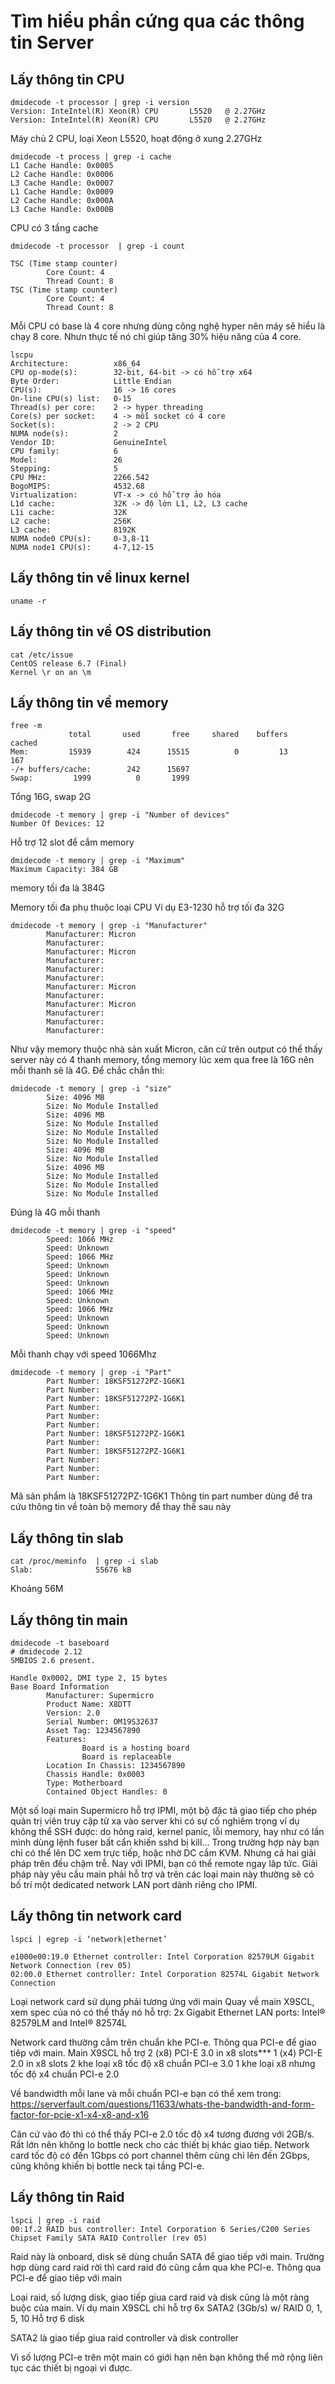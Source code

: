 # Tìm hiểu phần cứng qua các thông tin Server

## Lấy thông tin CPU
```
dmidecode -t processor | grep -i version
Version: InteIntel(R) Xeon(R) CPU       L5520   @ 2.27GHz
Version: InteIntel(R) Xeon(R) CPU       L5520   @ 2.27GHz
```
Máy chủ 2 CPU, loại Xeon L5520, hoạt động ở xung 2.27GHz

```
dmidecode -t process | grep -i cache
L1 Cache Handle: 0x0005
L2 Cache Handle: 0x0006
L3 Cache Handle: 0x0007
L1 Cache Handle: 0x0009
L2 Cache Handle: 0x000A
L3 Cache Handle: 0x000B
```
CPU có 3 tầng cache
```
dmidecode -t processor  | grep -i count

TSC (Time stamp counter)
        Core Count: 4
        Thread Count: 8
TSC (Time stamp counter)
        Core Count: 4
        Thread Count: 8
```
Mỗi CPU có base là 4 core nhưng dùng công nghệ hyper nên máy sẽ hiểu là chạy 8 core. Nhưn thực tế nó chỉ giúp tăng 30% hiệu năng của 4 core.
```
lscpu
Architecture:          x86_64
CPU op-mode(s):        32-bit, 64-bit -> có hỗ trợ x64
Byte Order:            Little Endian
CPU(s):                16 -> 16 cores
On-line CPU(s) list:   0-15
Thread(s) per core:    2 -> hyper threading
Core(s) per socket:    4 -> mỗi socket có 4 core
Socket(s):             2 -> 2 CPU
NUMA node(s):          2
Vendor ID:             GenuineIntel
CPU family:            6
Model:                 26
Stepping:              5
CPU MHz:               2266.542
BogoMIPS:              4532.68
Virtualization:        VT-x -> có hỗ trợ ảo hóa
L1d cache:             32K -> độ lớn L1, L2, L3 cache
L1i cache:             32K
L2 cache:              256K
L3 cache:              8192K
NUMA node0 CPU(s):     0-3,8-11
NUMA node1 CPU(s):     4-7,12-15
```
## Lấy thông tin về linux kernel
```
uname -r
```
## Lấy thông tin về OS distribution
```
cat /etc/issue
CentOS release 6.7 (Final)
Kernel \r on an \m
```
## Lấy thông tin về memory
```
free -m
             total       used       free     shared    buffers     cached
Mem:         15939        424      15515          0         13        167
-/+ buffers/cache:        242      15697 
Swap:         1999          0       1999 

```
Tổng 16G, swap 2G
```
dmidecode -t memory | grep -i "Number of devices"
Number Of Devices: 12
```
Hỗ trợ 12 slot để cắm memory
```
dmidecode -t memory | grep -i "Maximum"
Maximum Capacity: 384 GB
```
memory tối đa là 384G

Memory tối đa phụ thuộc loại CPU Ví dụ
E3-1230 hỗ trợ tối đa 32G
```
dmidecode -t memory | grep -i "Manufacturer"
        Manufacturer: Micron        
        Manufacturer:               
        Manufacturer: Micron        
        Manufacturer:               
        Manufacturer:               
        Manufacturer:               
        Manufacturer: Micron        
        Manufacturer:               
        Manufacturer: Micron        
        Manufacturer:               
        Manufacturer:               
        Manufacturer:
```
Như vậy memory thuộc nhà sản xuất Micron, căn cứ trên output có thể thấy server này có 4 thanh memory, tổng memory lúc xem qua free là 16G nên mỗi thanh sẽ là 4G. Để chắc chắn thì:
```
dmidecode -t memory | grep -i "size"
        Size: 4096 MB
        Size: No Module Installed
        Size: 4096 MB
        Size: No Module Installed
        Size: No Module Installed
        Size: No Module Installed
        Size: 4096 MB
        Size: No Module Installed
        Size: 4096 MB
        Size: No Module Installed
        Size: No Module Installed
        Size: No Module Installed
```
Đúng là 4G mỗi thanh
```
dmidecode -t memory | grep -i "speed"
        Speed: 1066 MHz
        Speed: Unknown
        Speed: 1066 MHz
        Speed: Unknown
        Speed: Unknown
        Speed: Unknown
        Speed: 1066 MHz
        Speed: Unknown
        Speed: 1066 MHz
        Speed: Unknown
        Speed: Unknown
        Speed: Unknown
```
Mỗi thanh chạy với speed 1066Mhz
```
dmidecode -t memory | grep -i "Part"
        Part Number: 18KSF51272PZ-1G6K1
        Part Number:                   
        Part Number: 18KSF51272PZ-1G6K1
        Part Number:                   
        Part Number:                   
        Part Number:                   
        Part Number: 18KSF51272PZ-1G6K1
        Part Number:                   
        Part Number: 18KSF51272PZ-1G6K1
        Part Number:                   
        Part Number:                   
        Part Number:   
```
Mã sản phẩm là 18KSF51272PZ-1G6K1
Thông tin part number dùng để tra cứu thông tin về toàn bộ memory để thay thế sau này
## Lấy thông tin slab
```
cat /proc/meminfo  | grep -i slab
Slab:              55676 kB
```
Khoảng 56M
## Lấy thông tin main
```
dmidecode -t baseboard
# dmidecode 2.12
SMBIOS 2.6 present.

Handle 0x0002, DMI type 2, 15 bytes
Base Board Information
        Manufacturer: Supermicro
        Product Name: X8DTT
        Version: 2.0       
        Serial Number: OM19S32637
        Asset Tag: 1234567890
        Features:
                Board is a hosting board
                Board is replaceable
        Location In Chassis: 1234567890
        Chassis Handle: 0x0003
        Type: Motherboard
        Contained Object Handles: 0
```
Một số loại main Supermicro hỗ trợ IPMI, một bộ đặc tả giao tiếp cho phép quản trị viên truy cập từ xa vào server khi có sự cố nghiêm trọng ví dụ không thể SSH được: do hỏng raid, kernel panic, lỗi memory, hay như có lần mình dùng lệnh fuser bất cẩn khiến sshd bị kill... Trong trường hợp này bạn chỉ có thể lên DC xem trực tiếp, hoặc nhờ DC cắm KVM. Nhưng cả hai giải pháp trên đều chậm trễ. Nay với IPMI, bạn có thể remote ngay lâp tức. Giải pháp này yêu cầu main phải hỗ trợ và trên các loại main này thường sẽ có bố trí một dedicated network LAN port dành riêng cho IPMI.
## Lấy thông tin network card
```
lspci | egrep -i ‘network|ethernet’

e1000e00:19.0 Ethernet controller: Intel Corporation 82579LM Gigabit Network Connection (rev 05)
02:00.0 Ethernet controller: Intel Corporation 82574L Gigabit Network Connection
```
Loại network card sử dụng phải tương ứng với main
Quay về main X9SCL, xem spec của nó có thể thấy nó hỗ trợ:
2x Gigabit Ethernet LAN ports: Intel® 82579LM and Intel® 82574L

Network card thường cắm trên chuẩn khe PCI-e. Thông qua PCI-e để giao tiêp với main. Main X9SCL hỗ trợ 
2 (x8) PCI-E 3.0 in x8 slots***
1 (x4) PCI-E 2.0 in x8 slots
2 khe loại x8 tốc độ x8 chuẩn PCI-e 3.0
1 khe loại x8 nhưng tốc độ x4 chuẩn PCI-e 2.0

Về bandwidth mỗi lane và mỗi chuẩn PCI-e bạn có thể xem trong:
https://serverfault.com/questions/11633/whats-the-bandwidth-and-form-factor-for-pcie-x1-x4-x8-and-x16

Căn cứ vào đó thì có thể thấy PCI-e 2.0 tốc độ x4 tương đương với 2GB/s. Rất lớn nên không lo bottle neck cho các thiết bị khác giao tiếp. Network card tốc độ có đến 1Gbps có port channel thêm cũng chỉ lên đến 2Gbps, cũng không khiến bị bottle neck tại tầng PCI-e.

## Lấy thông tin Raid
```
lspci | grep -i raid
00:1f.2 RAID bus controller: Intel Corporation 6 Series/C200 Series Chipset Family SATA RAID Controller (rev 05)
```
Raid này là onboard, disk sẽ dùng chuẩn SATA để giao tiếp với main. Trường hợp dùng card raid rời thì card raid đó cũng cắm qua khe PCI-e. Thông qua PCI-e để giao tiêp với main

Loại raid, số lượng disk, giao tiếp giua card raid và disk cũng là một ràng buộc của main. Ví dụ main X9SCL chỉ hỗ trợ 
6x SATA2 (3Gb/s) w/ RAID 0, 1, 5, 10
Hỗ trợ 6 disk

SATA2 là giao tiếp giua raid controller và disk controller

Vì số lượng PCI-e trên một main có giới hạn nên bạn không thể mở rộng liên tục các thiết bị ngoại vi được.